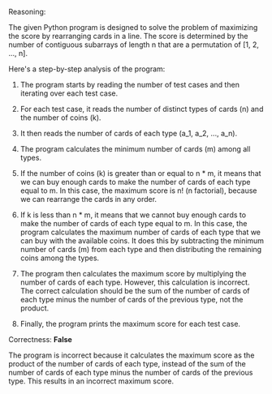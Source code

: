 Reasoning:

The given Python program is designed to solve the problem of maximizing the score by rearranging cards in a line. The score is determined by the number of contiguous subarrays of length n that are a permutation of [1, 2, ..., n].

Here's a step-by-step analysis of the program:

1. The program starts by reading the number of test cases and then iterating over each test case.

2. For each test case, it reads the number of distinct types of cards (n) and the number of coins (k).

3. It then reads the number of cards of each type (a_1, a_2, ..., a_n).

4. The program calculates the minimum number of cards (m) among all types.

5. If the number of coins (k) is greater than or equal to n * m, it means that we can buy enough cards to make the number of cards of each type equal to m. In this case, the maximum score is n! (n factorial), because we can rearrange the cards in any order.

6. If k is less than n * m, it means that we cannot buy enough cards to make the number of cards of each type equal to m. In this case, the program calculates the maximum number of cards of each type that we can buy with the available coins. It does this by subtracting the minimum number of cards (m) from each type and then distributing the remaining coins among the types.

7. The program then calculates the maximum score by multiplying the number of cards of each type. However, this calculation is incorrect. The correct calculation should be the sum of the number of cards of each type minus the number of cards of the previous type, not the product.

8. Finally, the program prints the maximum score for each test case.

Correctness: **False**

The program is incorrect because it calculates the maximum score as the product of the number of cards of each type, instead of the sum of the number of cards of each type minus the number of cards of the previous type. This results in an incorrect maximum score.